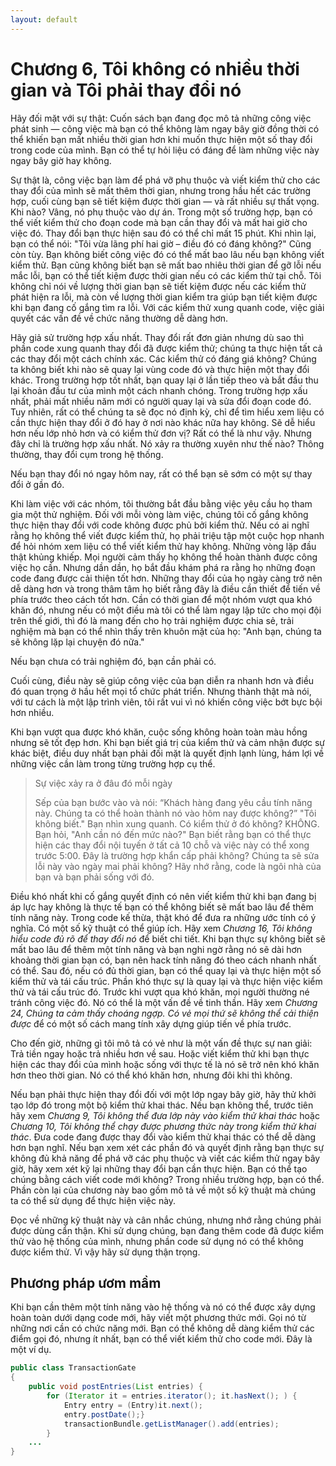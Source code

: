 ```yaml
---
layout: default
---
```


# Chương 6, Tôi không có nhiều thời gian và Tôi phải thay đổi nó

Hãy đối mặt với sự thật: Cuốn sách bạn đang đọc mô tả những công việc phát sinh — công việc mà bạn có thể không làm ngay bây giờ đồng thời có thể khiến bạn mất nhiều thời gian hơn khi muốn thực hiện một số thay đổi trong code của mình. Bạn có thể tự hỏi liệu có đáng để làm những việc này ngay bây giờ hay không.

Sự thật là, công việc bạn làm để phá vỡ phụ thuộc và viết kiểm thử cho các thay đổi của mình sẽ mất thêm thời gian, nhưng trong hầu hết các trường hợp, cuối cùng bạn sẽ tiết kiệm được thời gian — và rất nhiều sự thất vọng. Khi nào? Vâng, nó phụ thuộc vào dự án. Trong một số trường hợp, bạn có thể viết kiểm thử cho đoạn code mà bạn cần thay đổi và mất hai giờ cho việc đó. Thay đổi bạn thực hiện sau đó có thể chỉ mất 15 phút. Khi nhìn lại, bạn có thể nói: "Tôi vừa lãng phí hai giờ – điều đó có đáng không?" Cũng còn tùy. Bạn không biết công việc đó có thể mất bao lâu nếu bạn không viết kiểm thử. Bạn cũng không biết bạn sẽ mất bao nhiêu thời gian để gỡ lỗi nếu mắc lỗi, bạn có thể tiết kiệm được thời gian nếu có các kiểm thử tại chỗ. Tôi không chỉ nói về lượng thời gian bạn sẽ tiết kiệm được nếu các kiểm thử phát hiện ra lỗi, mà còn về lượng thời gian kiểm tra giúp bạn tiết kiệm được khi bạn đang cố gắng tìm ra lỗi. Với các kiểm thử xung quanh code, việc giải quyết các vấn đề về chức năng thường dễ dàng hơn.

Hãy giả sử trường hợp xấu nhất. Thay đổi rất đơn giản nhưng dù sao thì phần code xung quanh thay đổi đã được kiểm thử; chúng ta thực hiện tất cả các thay đổi một cách chính xác. Các kiểm thử có đáng giá không? Chúng ta không biết khi nào sẽ quay lại vùng code đó và thực hiện một thay đổi khác. Trong trường hợp tốt nhất, bạn quay lại ở lần tiếp theo và bắt đầu thu lại khoản đầu tư của mình một cách nhanh chóng. Trong trường hợp xấu nhất, phải mất nhiều năm mới có người quay lại và sửa đổi đoạn code đó. Tuy nhiên, rất có thể chúng ta sẽ đọc nó định kỳ, chỉ để tìm hiểu xem liệu có cần thực hiện thay đổi ở đó hay ở nơi nào khác nữa hay không. Sẽ dễ hiểu hơn nếu lớp nhỏ hơn và có kiểm thử đơn vị? Rất có thể là như vậy. Nhưng đây chỉ là trường hợp xấu nhất. Nó xảy ra thường xuyên như thế nào? Thông thường, thay đổi cụm trong hệ thống.

Nếu bạn thay đổi nó ngay hôm nay, rất có thể bạn sẽ sớm có một sự thay đổi ở gần đó.

Khi làm việc với các nhóm, tôi thường bắt đầu bằng việc yêu cầu họ tham gia một thử nghiệm. Đối với mỗi vòng làm việc, chúng tôi cố gắng không thực hiện thay đổi với code không được phủ bởi kiểm thử. Nếu có ai nghĩ rằng họ không thể viết được kiểm thử, họ phải triệu tập một cuộc họp nhanh để hỏi nhóm xem liệu có thể viết kiểm thử hay không. Những vòng lặp đầu thật khủng khiếp. Mọi người cảm thấy họ không thể hoàn thành được công việc họ cần. Nhưng dần dần, họ bắt đầu khám phá ra rằng họ những đoạn code đang được cải thiện tốt hơn. Những thay đổi của họ ngày càng trở nên dễ dàng hơn và trong thâm tâm họ biết rằng đây là điều cần thiết để tiến về phía trước theo cách tốt hơn. Cần có thời gian để một nhóm vượt qua khó khăn đó, nhưng nếu có một điều mà tôi có thể làm ngay lập tức cho mọi đội trên thế giới, thì đó là mang đến cho họ trải nghiệm được chia sẻ, trải nghiệm mà bạn có thể nhìn thấy trên khuôn mặt của họ: "Anh bạn, chúng ta sẽ không lặp lại chuyện đó nữa."

Nếu bạn chưa có trải nghiệm đó, bạn cần phải có.

Cuối cùng, điều này sẽ giúp công việc của bạn diễn ra nhanh hơn và điều đó quan trọng ở hầu hết mọi tổ chức phát triển. Nhưng thành thật mà nói, với tư cách là một lập trình viên, tôi rất vui vì nó khiến công việc bớt bực bội hơn nhiều.

Khi bạn vượt qua được khó khăn, cuộc sống không hoàn toàn màu hồng nhưng sẽ tốt đẹp hơn. Khi bạn biết giá trị của kiểm thử và cảm nhận được sự khác biệt, điều duy nhất bạn phải đối mặt là quyết định lạnh lùng, hám lợi về những việc cần làm trong từng trường hợp cụ thể.

> Sự việc xảy ra ở đâu đó mỗi ngày
>
> Sếp của bạn bước vào và nói: “Khách hàng đang yêu cầu tính năng này. Chúng ta có thể hoàn thành nó vào hôm nay được không?”
> "Tôi không biết."
> Bạn nhìn xung quanh. Có kiểm thử ở đó không? KHÔNG.
> Bạn hỏi, "Anh cần nó đến mức nào?"
> Bạn biết rằng bạn có thể thực hiện các thay đổi nội tuyến ở tất cả 10 chỗ và việc này có thể xong trước 5:00. Đây là trường hợp khẩn cấp phải không? Chúng ta sẽ sửa lỗi này vào ngày mai phải không?
> Hãy nhớ rằng, code là ngôi nhà của bạn và bạn phải sống với đó.

Điều khó nhất khi cố gắng quyết định có nên viết kiểm thử khi bạn đang bị áp lực hay không là thực tế bạn có thể không biết sẽ mất bao lâu để thêm tính năng này. Trong code kế thừa, thật khó để đưa ra những ước tính có ý nghĩa. Có một số kỹ thuật có thể giúp ích. Hãy xem _Chương 16, Tôi không hiểu code đủ rõ để thay đổi nó_ để biết chi tiết. Khi bạn thực sự không biết sẽ mất bao lâu để thêm một tính năng và bạn nghi ngờ rằng nó sẽ dài hơn khoảng thời gian bạn có, bạn nên hack tính năng đó theo cách nhanh nhất có thể. Sau đó, nếu có đủ thời gian, bạn có thể quay lại và thực hiện một số kiểm thử và tái cấu trúc. Phần khó thực sự là quay lại và thực hiện việc kiểm thử và tái cấu trúc đó. Trước khi vượt qua khó khăn, mọi người thường né tránh công việc đó. Nó có thể là một vấn đề về tinh thần. Hãy xem _Chương 24, Chúng ta cảm thấy choáng ngợp. Có vẻ mọi thứ sẽ không thể cải thiện được_ để có một số cách mang tính xây dựng giúp tiến về phía trước.

Cho đến giờ, những gì tôi mô tả có vẻ như là một vấn đề thực sự nan giải: Trả tiền ngay hoặc trả nhiều hơn về sau. Hoặc viết kiểm thử khi bạn thực hiện các thay đổi của mình hoặc sống với thực tế là nó sẽ trở nên khó khăn hơn theo thời gian. Nó có thể khó khăn hơn, nhưng đôi khi thì không.

Nếu bạn phải thực hiện thay đổi đối với một lớp ngay bây giờ, hãy thử khởi tạo lớp đó trong một bộ kiểm thử khai thác. Nếu bạn không thể, trước tiên hãy xem _Chương 9, Tôi không thể đưa lớp này vào kiểm thử khai thác_ hoặc _Chương 10, Tôi không thể chạy được phương thức này trong kiểm thử khai thác_. Đưa code đang được thay đổi vào kiểm thử khai thác có thể dễ dàng hơn bạn nghĩ. Nếu bạn xem xét các phần đó và quyết định rằng bạn thực sự không đủ khả năng để phá vỡ các phụ thuộc và viết các kiểm thử ngay bây giờ, hãy xem xét kỹ lại những thay đổi bạn cần thực hiện. Bạn có thể tạo chúng bằng cách viết code mới không? Trong nhiều trường hợp, bạn có thể. Phần còn lại của chương này bao gồm mô tả về một số kỹ thuật mà chúng ta có thể sử dụng để thực hiện việc này.

Đọc về những kỹ thuật này và cân nhắc chúng, nhưng nhớ rằng chúng phải được dùng cẩn thận. Khi sử dụng chúng, bạn đang thêm code đã được kiểm thử vào hệ thống của mình, nhưng phần code sử dụng nó có thể không được kiểm thử. Vì vậy hãy sử dụng thận trọng.

## Phương pháp ươm mầm

Khi bạn cần thêm một tính năng vào hệ thống và nó có thể được xây dựng hoàn toàn dưới dạng code mới, hãy viết một phương thức mới. Gọi nó từ những nơi cần có chức năng mới. Bạn có thể không dễ dàng kiểm thử các điểm gọi đó, nhưng ít nhất, bạn có thể viết kiểm thử cho code mới. Đây là một ví dụ.

```java
public class TransactionGate
{
	public void postEntries(List entries) {
		for (Iterator it = entries.iterator(); it.hasNext(); ) {
			Entry entry = (Entry)it.next();
			entry.postDate();}
			transactionBundle.getListManager().add(entries);
		}
	...
}
```
